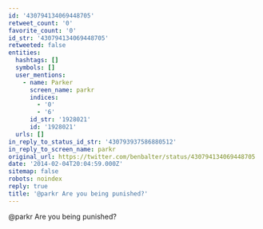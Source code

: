 ```yaml
---
id: '430794134069448705'
retweet_count: '0'
favorite_count: '0'
id_str: '430794134069448705'
retweeted: false
entities:
  hashtags: []
  symbols: []
  user_mentions:
    - name: Parker
      screen_name: parkr
      indices:
        - '0'
        - '6'
      id_str: '1928021'
      id: '1928021'
  urls: []
in_reply_to_status_id_str: '430793937586880512'
in_reply_to_screen_name: parkr
original_url: https://twitter.com/benbalter/status/430794134069448705
date: '2014-02-04T20:04:59.000Z'
sitemap: false
robots: noindex
reply: true
title: '@parkr Are you being punished?'
---
```


@parkr Are you being punished?